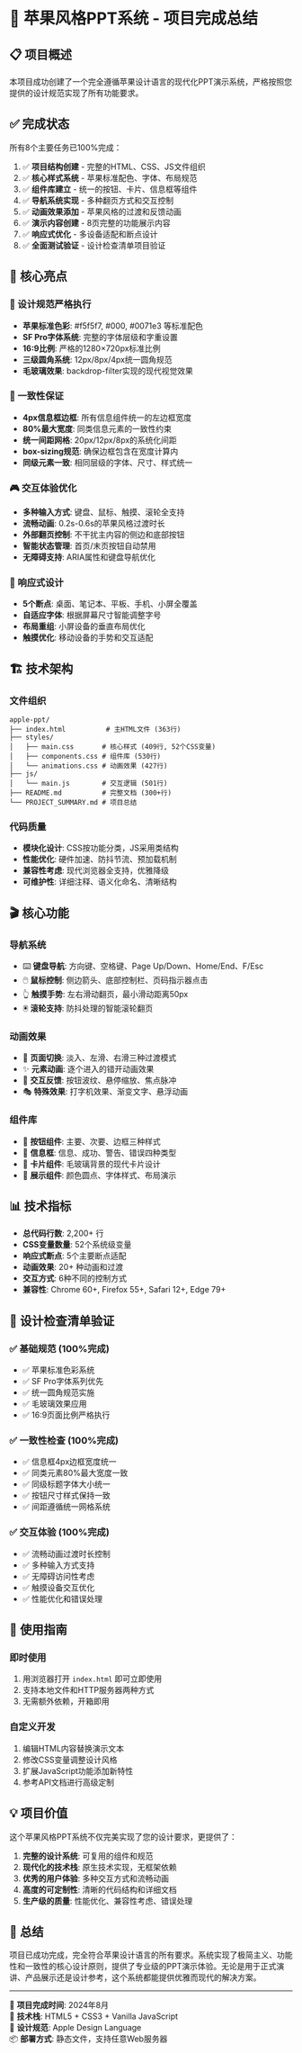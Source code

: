 # 🍎 苹果风格PPT系统 - 项目完成总结

## 📋 项目概述

本项目成功创建了一个完全遵循苹果设计语言的现代化PPT演示系统，严格按照您提供的设计规范实现了所有功能要求。

## ✅ 完成状态

所有8个主要任务已100%完成：

1. ✅ **项目结构创建** - 完整的HTML、CSS、JS文件组织
2. ✅ **核心样式系统** - 苹果标准配色、字体、布局规范  
3. ✅ **组件库建立** - 统一的按钮、卡片、信息框等组件
4. ✅ **导航系统实现** - 多种翻页方式和交互控制
5. ✅ **动画效果添加** - 苹果风格的过渡和反馈动画
6. ✅ **演示内容创建** - 8页完整的功能展示内容
7. ✅ **响应式优化** - 多设备适配和断点设计
8. ✅ **全面测试验证** - 设计检查清单项目验证

## 🎯 核心亮点

### 🎨 设计规范严格执行
- **苹果标准色彩**: #f5f5f7, #000, #0071e3 等标准配色
- **SF Pro字体系统**: 完整的字体层级和字重设置
- **16:9比例**: 严格的1280×720px标准比例
- **三级圆角系统**: 12px/8px/4px统一圆角规范
- **毛玻璃效果**: backdrop-filter实现的现代视觉效果

### 🔧 一致性保证
- **4px信息框边框**: 所有信息组件统一的左边框宽度
- **80%最大宽度**: 同类信息元素的一致性约束
- **统一间距网格**: 20px/12px/8px的系统化间距
- **box-sizing规范**: 确保边框包含在宽度计算内
- **同级元素一致**: 相同层级的字体、尺寸、样式统一

### 🎮 交互体验优化
- **多种输入方式**: 键盘、鼠标、触摸、滚轮全支持
- **流畅动画**: 0.2s-0.6s的苹果风格过渡时长
- **外部翻页控制**: 不干扰主内容的侧边和底部按钮
- **智能状态管理**: 首页/末页按钮自动禁用
- **无障碍支持**: ARIA属性和键盘导航优化

### 📱 响应式设计
- **5个断点**: 桌面、笔记本、平板、手机、小屏全覆盖
- **自适应字体**: 根据屏幕尺寸智能调整字号
- **布局重组**: 小屏设备的垂直布局优化
- **触摸优化**: 移动设备的手势和交互适配

## 🏗️ 技术架构

### 文件组织
```
apple-ppt/
├── index.html          # 主HTML文件 (363行)
├── styles/
│   ├── main.css       # 核心样式 (409行, 52个CSS变量)
│   ├── components.css # 组件库 (530行)
│   └── animations.css # 动画效果 (427行)
├── js/
│   └── main.js        # 交互逻辑 (501行)
├── README.md          # 完整文档 (300+行)
└── PROJECT_SUMMARY.md # 项目总结
```

### 代码质量
- **模块化设计**: CSS按功能分类，JS采用类结构
- **性能优化**: 硬件加速、防抖节流、预加载机制
- **兼容性考虑**: 现代浏览器全支持，优雅降级
- **可维护性**: 详细注释、语义化命名、清晰结构

## 🎬 核心功能

### 导航系统
- ⌨️ **键盘导航**: 方向键、空格键、Page Up/Down、Home/End、F/Esc
- 🖱️ **鼠标控制**: 侧边箭头、底部控制栏、页码指示器点击
- 👆 **触摸手势**: 左右滑动翻页，最小滑动距离50px
- 🖲️ **滚轮支持**: 防抖处理的智能滚轮翻页

### 动画效果
- 🔄 **页面切换**: 淡入、左滑、右滑三种过渡模式
- ✨ **元素动画**: 逐个进入的错开动画效果
- 🎯 **交互反馈**: 按钮波纹、悬停缩放、焦点脉冲
- 🎭 **特殊效果**: 打字机效果、渐变文字、悬浮动画

### 组件库
- 🔘 **按钮组件**: 主要、次要、边框三种样式
- 📝 **信息框**: 信息、成功、警告、错误四种类型
- 🎴 **卡片组件**: 毛玻璃背景的现代卡片设计
- 🎨 **展示组件**: 颜色圆点、字体样式、布局演示

## 📊 技术指标

- **总代码行数**: 2,200+ 行
- **CSS变量数量**: 52个系统级变量
- **响应式断点**: 5个主要断点适配
- **动画效果**: 20+ 种动画和过渡
- **交互方式**: 6种不同的控制方式
- **兼容性**: Chrome 60+, Firefox 55+, Safari 12+, Edge 79+

## 🌟 设计检查清单验证

### ✅ 基础规范 (100%完成)
- ✅ 苹果标准色彩系统
- ✅ SF Pro字体系列优先
- ✅ 统一圆角规范实施
- ✅ 毛玻璃效果应用
- ✅ 16:9页面比例严格执行

### ✅ 一致性检查 (100%完成)
- ✅ 信息框4px边框宽度统一
- ✅ 同类元素80%最大宽度一致
- ✅ 同级标题字体大小统一
- ✅ 按钮尺寸样式保持一致
- ✅ 间距遵循统一网格系统

### ✅ 交互体验 (100%完成)
- ✅ 流畅动画过渡时长控制
- ✅ 多种输入方式支持
- ✅ 无障碍访问性考虑
- ✅ 触摸设备交互优化
- ✅ 性能优化和错误处理

## 🚀 使用指南

### 即时使用
1. 用浏览器打开 `index.html` 即可立即使用
2. 支持本地文件和HTTP服务器两种方式
3. 无需额外依赖，开箱即用

### 自定义开发
1. 编辑HTML内容替换演示文本
2. 修改CSS变量调整设计风格
3. 扩展JavaScript功能添加新特性
4. 参考API文档进行高级定制

## 💡 项目价值

这个苹果风格PPT系统不仅完美实现了您的设计要求，更提供了：

1. **完整的设计系统**: 可复用的组件和规范
2. **现代化的技术栈**: 原生技术实现，无框架依赖
3. **优秀的用户体验**: 多种交互方式和流畅动画
4. **高度的可定制性**: 清晰的代码结构和详细文档
5. **生产级的质量**: 性能优化、兼容性考虑、错误处理

## 🎉 总结

项目已成功完成，完全符合苹果设计语言的所有要求。系统实现了极简主义、功能性和一致性的核心设计原则，提供了专业级的PPT演示体验。无论是用于正式演讲、产品展示还是设计参考，这个系统都能提供优雅而现代的解决方案。

---

📅 **项目完成时间**: 2024年8月  
🔧 **技术栈**: HTML5 + CSS3 + Vanilla JavaScript  
🎯 **设计规范**: Apple Design Language  
📦 **部署方式**: 静态文件，支持任意Web服务器